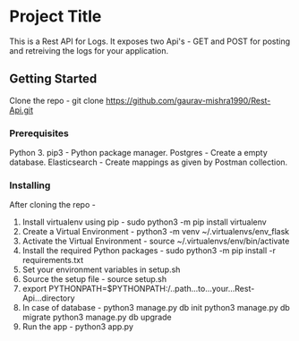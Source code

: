 # Project Title

This is a Rest API for Logs. It exposes two Api's - GET and POST for posting and retreiving the logs for your application.

## Getting Started

Clone the repo - git clone https://github.com/gaurav-mishra1990/Rest-Api.git

### Prerequisites

Python 3.
pip3 - Python package manager.
Postgres - Create a empty database.
Elasticsearch - Create mappings as given by Postman collection.

### Installing

After cloning the repo -

1. Install virtualenv using pip - sudo python3 -m pip install virtualenv
2. Create a Virtual Environment - python3 -m venv ~/.virtualenvs/env_flask
3. Activate the Virtual Environment - source ~/.virtualenvs/env/bin/activate
4. Install the required Python packages - sudo python3 -m pip install -r requirements.txt
5. Set your environment variables in setup.sh
6. Source the setup file - source setup.sh
7. export PYTHONPATH=$PYTHONPATH:/..path...to...your...Rest-Api...directory
8. In case of database - python3 manage.py db init
                         python3 manage.py db migrate
                         python3 manage.py db upgrade
9. Run the app - python3 app.py
